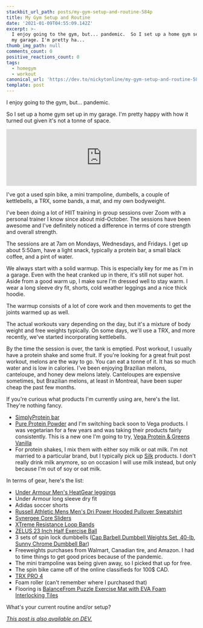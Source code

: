 ```yaml
---
stackbit_url_path: posts/my-gym-setup-and-routine-584p
title: My Gym Setup and Routine
date: '2021-01-09T04:55:09.142Z'
excerpt: >-
  I enjoy going to the gym, but... pandemic.  So I set up a home gym set up in
  my garage. I'm pretty ha...
thumb_img_path: null
comments_count: 0
positive_reactions_count: 0
tags:
  - homegym
  - workout
canonical_url: 'https://dev.to/nickytonline/my-gym-setup-and-routine-584p'
template: post
---
```


I enjoy going to the gym, but... pandemic.

So I set up a home gym set up in my garage. I'm pretty happy with how it turned out given it's not a tonne of space.

<iframe class="liquidTag" src="https://dev.to/embed/instagram?args=CHu6NrGJO_g" style="border: 0; width: 100%;"></iframe>

I've got a used spin bike, a mini trampoline, dumbells, a couple of kettlebells, a TRX, some bands, a mat, and my own bodyweight.

I've been doing a lot of HIIT training in group sessions over Zoom with a personal trainer I know since about mid-October. The sessions have been awesome and I've definitely noticed a difference in terms of core strength and overall strength.

The sessions are at 7am on Mondays, Wednesdays, and Fridays. I get up about 5:50am, have a light snack, typically a protein bar, a small black coffee, and a pint of water.

We always start with a solid warmup. This is especially key for me as I'm in a garage. Even with the heat cranked up in there, it's still not super hot. Aside from a good warm up, I make sure I'm dressed well to stay warm. I wear a long sleeve dry fit, shorts, cold weather leggings and a nice thick hoodie.

The warmup consists of a lot of core work and then movements to get the joints warmed up as well.

The actual workouts vary depending on the day, but it's a mixture of body weight and free weights typically. On some days, we'll use a TRX, and more recently, we've started incorporating kettlebells.

By the time the session is over, the tank is emptied. Post workout, I usually have a protein shake and some fruit. If you're looking for a great fruit post workout, melons are the way to go. You can eat a tonne of it. It has so much water and is low in calories. I've been enjoying Brazilian melons, canteloupe, and honey dew melons lately. Canteloupes are expensive sometimes, but Brazilian melons, at least in Montreal, have been super cheap the past few months.

If you're curious what products I'm currently using are, here's the list. They're nothing fancy.

- [SimplyProtein bar](https://www.amazon.ca/gp/product/B01DOBMF5E/)
- [Pure Protein Powder](https://www.amazon.ca/gp/product/B00BMHB65I/) and I'm switching back soon to Vega products. I was vegetarian for a few years and was taking their products fairly consistently. This is a new one I'm going to try, [ Vega Protein & Greens Vanilla](https://www.amazon.ca/gp/product/B00V75QO3O)
- For protein shakes, I mix them with either soy milk or oat milk. I'm not married to a particular brand, but I typically pick up [Silk](https://silk.com/) products. I don't really drink milk anymore, so on occasion I will use milk instead, but only because I'm out of soy or oat milk.

In terms of gear, here's the list:

- [Under Armour Men's HeatGear leggings](https://www.amazon.ca/gp/product/B0728BNSC7/)
- Under Armour long sleeve dry fit
- Adidas soccer shorts
- [Russell Athletic Mens Men's Dri Power Hooded Pullover Sweatshirt ](https://www.amazon.ca/gp/product/B004IZYEKK/)
- [Synergee Core Sliders](https://www.amazon.ca/gp/product/B071D6SX9K/)
- [XTreme Resistance Loop Bands](https://www.amazon.ca/gp/product/B06XTXZR2V)
- [ZELUS 23 Inch Half Exercise Ball ](https://www.amazon.ca/gp/product/B074W5PL13)
- 3 sets of spin lock dumbbells ([Cap Barbell Dumbbell Weights Set, 40-lb](https://www.canadiantire.ca/en/pdp/cap-barbell-dumbbell-weights-set-40-lb-0840760p.html), [Sunny Chrome Dumbbell Bar](https://www.amazon.ca/gp/product/B003XFXOPM/))
- Freeweights purchases from Walmart, Canadian tire, and Amazon. I had to time things to get good prices because of the pandemic.
- The mini trampoline was being given away, so I picked that up for free.
- The spin bike came off of the online classifieds for 100\$ CAD.
- [TRX PRO 4](https://store.trxtraining.com/products/trx-pro/)
- Foam roller (can't remember where I purchased that)
- Flooring is [BalanceFrom Puzzle Exercise Mat with EVA Foam Interlocking Tiles](https://www.amazon.ca/gp/product/B074DSJLLY/)

What's your current routine and/or setup?

_[This post is also available on DEV.](https://dev.to/nickytonline/my-gym-setup-and-routine-584p)_

<script>
const parent = document.getElementsByTagName('head')[0];
const script = document.createElement('script');
script.type = 'text/javascript';
script.src = 'https://cdnjs.cloudflare.com/ajax/libs/iframe-resizer/4.1.1/iframeResizer.min.js';
script.charset = 'utf-8';
script.onload = function() {
    window.iFrameResize({}, '.liquidTag');
};
parent.appendChild(script);
</script>
